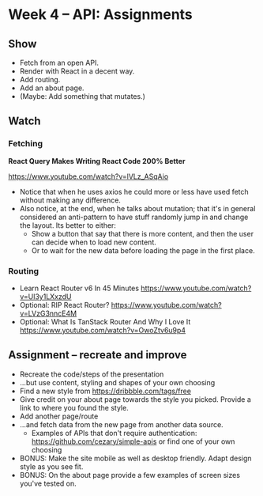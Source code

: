 # Week 4 – API: Assignments

## Show

* Fetch from an open API.
* Render with React in a decent way.
* Add routing.
* Add an about page.
* (Maybe: Add something that mutates.)

## Watch

### Fetching

**React Query Makes Writing React Code 200% Better**

https://www.youtube.com/watch?v=lVLz_ASqAio

* Notice that when he uses axios he could more or less have used fetch without
making any difference.
* Also notice, at the end, when he talks about mutation; that it's in general
  considered an anti-pattern to have stuff randomly jump in and change the
  layout. Its better to either:
    - Show a button that say that there is more content, and then the user can
      decide when to load new content.
    - Or to wait for the new data before loading the page in the first place.

### Routing

* Learn React Router v6 In 45 Minutes https://www.youtube.com/watch?v=Ul3y1LXxzdU
* Optional: RIP React Router? https://www.youtube.com/watch?v=LVzG3nncE4M
* Optional: What Is TanStack Router And Why I Love It https://www.youtube.com/watch?v=OwoZtv6u9p4

## Assignment – recreate and improve

* Recreate the code/steps of the presentation
* ...but use content, styling and shapes of your own choosing
* Find a new style from https://dribbble.com/tags/free
* Give credit on your about page towards the style you picked. Provide a link to
  where you found the style.
* Add another page/route
* ...and fetch data from the new page from another data source.
  * Examples of APIs that don't require authentication:
    https://github.com/cezary/simple-apis or find one of your own choosing
* BONUS: Make the site mobile as well as desktop friendly. Adapt design style as
  you see fit.
* BONUS: On the about page provide a few examples of screen sizes you've tested
  on.
